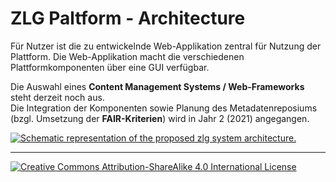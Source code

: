 # ZLG Paltform - Architecture

Für Nutzer ist die zu entwickelnde Web-Applikation zentral für Nutzung der Plattform.  Die Web-Applikation macht die  verschiedenen  
Plattformkomponenten über eine GUI verfügbar.  

Die Auswahl eines **Content Management Systems / Web-Frameworks** steht derzeit noch aus.  
Die Integration der Komponenten sowie Planung des Metadatenreposiums (bzgl. Umsetzung der **FAIR-Kriterien**) wird in Jahr 2 (2021) angegangen.

[![Schematic representation of the proposed **zlg** system architecture.](img/zlg_architektur.png "Schematic representation of the (proposed )ZLG platform architecture")](img/zlg_architektur.png)

---
[![Creative Commons Attribution-ShareAlike 4.0 International License](https://i.creativecommons.org/l/by-sa/4.0/88x31.png "Creative Commons Attribution-ShareAlike 4.0 International License")](http://creativecommons.org/licenses/by-sa/4.0/)